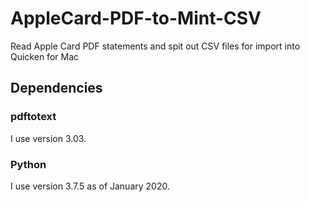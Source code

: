 # AppleCard-PDF-to-Mint-CSV
Read Apple Card PDF statements and spit out CSV files for import into Quicken for Mac

## Dependencies
### pdftotext
I use version 3.03.
### Python
I use version 3.7.5 as of January 2020.
